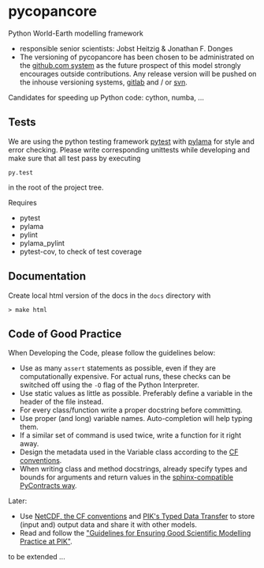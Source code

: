 # pycopancore
Python World-Earth modelling framework

* responsible senior scientists: Jobst Heitzig & Jonathan F. Donges
* The versioning of pycopancore has been chosen to be administrated on the [github.com system](http://github.com/) as the future prospect of this model strongly encourages outside contributions. Any release version will be pushed on the inhouse versioning systems, [gitlab](http://gitlab.pik-potsdam.de/) and / or [svn](https://www.pik-potsdam.de/services/it/core/software-repositories/subversion/subversion).

Candidates for speeding up Python code: cython, numba, ...


## Tests
We are using the python testing framework [pytest](http://pytest.org/latest/) with [pylama](https://github.com/klen/pylama) for style and error checking. Please write corresponding unittests while developing and make sure that all test pass by executing
```
py.test
```
in the root of the project tree.

Requires
* pytest
* pylama
* pylint
* pylama_pylint
* pytest-cov, to check of test coverage


## Documentation
Create local html version of the docs in the `docs` directory with
```
> make html
```

## Code of Good Practice
When Developing the Code, please follow the guidelines below:
* Use as many `assert` statements as possible, even if they are computationally expensive. For actual runs, these checks can be switched off using the `-O` flag of the Python Interpreter.
* Use static values as little as possible. Preferably define a variable in the header of the file instead.
* For every class/function write a proper docstring before committing.
* Use proper (and long) variable names. Auto-completion will help typing them.
* If a similar set of command is used twice, write a function for it right away.
* Design the metadata used in the Variable class according to the [CF conventions](http://cfconventions.org/).
* When writing class and method docstrings, already specify types and bounds for arguments and return values in the [sphinx-compatible PyContracts way](https://andreacensi.github.io/contracts/).

Later:
* Use [NetCDF, the CF conventions](http://cfconventions.org/) and [PIK's Typed Data Transfer](https://www.pik-potsdam.de/research/transdisciplinary-concepts-and-methods/tools/tdt/tdt) to store (input and) output data and share it with other models.
* Read and follow the ["Guidelines for Ensuring Good Scientific Modelling Practice at PIK"](https://www.pik-potsdam.de/intranet/scientific-life-pik/modelling-strategy).



to be extended ...
